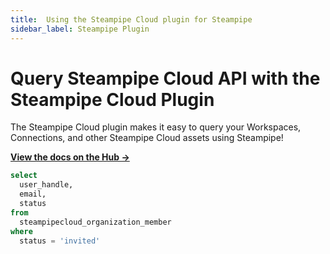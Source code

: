 ```yaml
---
title:  Using the Steampipe Cloud plugin for Steampipe
sidebar_label: Steampipe Plugin
---
```


#  Query Steampipe Cloud API with the Steampipe Cloud Plugin

The Steampipe Cloud plugin makes it easy to query your Workspaces, Connections, and other Steampipe Cloud assets using Steampipe!

**[View the docs on the Hub →](https://hub.steampipe.io/plugins/turbot/steampipecloud)**

```sql
select
  user_handle,
  email,
  status
from
  steampipecloud_organization_member
where
  status = 'invited'
```
